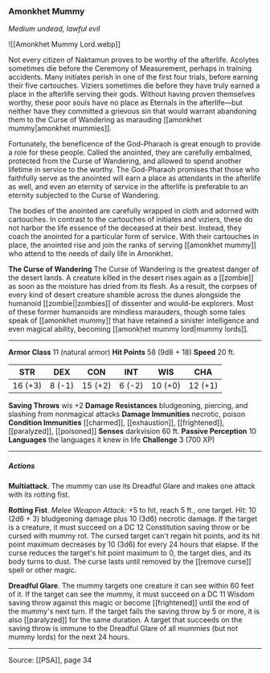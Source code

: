 ### Amonkhet Mummy
_Medium undead, lawful evil_

![[Amonkhet Mummy Lord.webp]]

Not every citizen of Naktamun proves to be worthy of the afterlife. Acolytes sometimes die before the Ceremony of Measurement, perhaps in training accidents. Many initiates perish in one of the first four trials, before earning their five cartouches. Viziers sometimes die before they have truly earned a place in the afterlife serving their gods. Without having proven themselves worthy, these poor souls have no place as Eternals in the afterlife—but neither have they committed a grievous sin that would warrant abandoning them to the Curse of Wandering as marauding [[amonkhet mummy|amonkhet mummies]].

Fortunately, the beneficence of the God-Pharaoh is great enough to provide a role for these people. Called the anointed, they are carefully embalmed, protected from the Curse of Wandering, and allowed to spend another lifetime in service to the worthy. The God-Pharaoh promises that those who faithfully serve as the anointed will earn a place as attendants in the afterlife as well, and even an eternity of service in the afterlife is preferable to an eternity subjected to the Curse of Wandering.

The bodies of the anointed are carefully wrapped in cloth and adorned with cartouches. In contrast to the cartouches of initiates and viziers, these do not harbor the life essence of the deceased at their best. Instead, they coach the anointed for a particular form of service. With their cartouches in place, the anointed rise and join the ranks of serving [[amonkhet mummy]] who attend to the needs of daily life in Amonkhet.

**The Curse of Wandering** The Curse of Wandering is the greatest danger of the desert lands. A creature killed in the desert rises again as a [[zombie]] as soon as the moisture has dried from its flesh. As a result, the corpses of every kind of desert creature shamble across the dunes alongside the humanoid [[zombie||zombies]] of dissenter and would-be explorers. Most of these former humanoids are mindless marauders, though some tales speak of [[amonkhet mummy]] that have retained a sinister intelligence and even magical ability, becoming [[amonkhet mummy lord|mummy lords]].






---

**Armor Class** 11 (natural armor)
**Hit Points** 58 (9d8 + 18)
**Speed** 20 ft.

| STR     | DEX     | CON     | INT     | WIS     | CHA     |
|---------|---------|---------|---------|---------|---------|
| 16 (+3) | 8 (-1) | 15 (+2) | 6 (-2) | 10 (+0) | 12 (+1) |

**Saving Throws** wis +2
**Damage Resistances** bludgeoning, piercing, and slashing from nonmagical attacks
**Damage Immunities** necrotic, poison
**Condition Immunities** [[charmed]], [[exhaustion]], [[frightened]], [[paralyzed]], [[poisoned]]
**Senses** darkvision 60 ft.
**Passive Perception** 10
**Languages** the languages it knew in life
**Challenge** 3 (700 XP)

---

##### Actions
**Multiattack**. The mummy can use its Dreadful Glare and makes one attack with its rotting fist.

**Rotting Fist**. _Melee Weapon Attack:_ +5 to hit, reach 5 ft., one target. Hit: 10 (2d6 + 3) bludgeoning damage plus 10 (3d6) necrotic damage. If the target is a creature, it must succeed on a DC 12 Constitution saving throw or be cursed with mummy rot. The cursed target can't regain hit points, and its hit point maximum decreases by 10 (3d6) for every 24 hours that elapse. If the curse reduces the target's hit point maximum to 0, the target dies, and its body turns to dust. The curse lasts until removed by the [[remove curse]] spell or other magic.

**Dreadful Glare**. The mummy targets one creature it can see within 60 feet of it. If the target can see the mummy, it must succeed on a DC 11 Wisdom saving throw against this magic or become [[frightened]] until the end of the mummy's next turn. If the target fails the saving throw by 5 or more, it is also [[paralyzed]] for the same duration. A target that succeeds on the saving throw is immune to the Dreadful Glare of all mummies (but not mummy lords) for the next 24 hours.


---

Source: [[PSA]], page 34